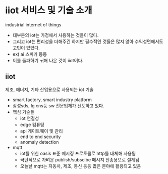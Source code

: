 # iiot 서비스 및 기술 소개

industrial internet of things

- 대부분의 iot는 가정에서 사용하는 것들이 많다.
- 그리고 iot는 편리성을 더해주긴 하지만 필수적인 것들은 많지 않아 수익성면에서도 고민이 있었다.
- ex) ai 스피커 등등
- 이를 돌파하기 ㅟ해 나온 것이 iiot이다.

## iiot

제조, 에너지, 기타 산업용으로 사용되는 iot 기술

- smart factory, smart industry platform
- 삼성sds, lg cns등 sw 전문업체가 선도하고 있다.
- 핵심 기술들
  - iot 연결성
  - edge 컴퓨팅
  - api 게이트웨이 및 관리
  - end to end security
  - anomaly detection
- mqtt
  - iot를 위한 oasis 표준 메시징 프로토콜로 http를 대체해 사용됨
  - 극단적으로 가벼운 publish/subscibe 메시지 전송용으로 설계됨
  - 오늘날 mqtt는 자동차, 제조, 통신 등등 많은 분야에 활용되고 있음